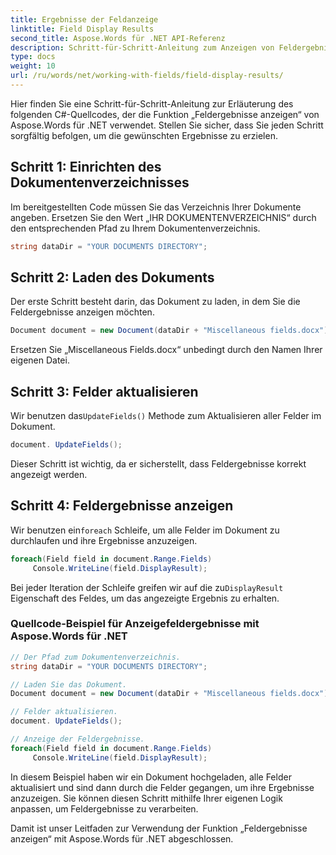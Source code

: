 ```yaml
---
title: Ergebnisse der Feldanzeige
linktitle: Field Display Results
second_title: Aspose.Words für .NET API-Referenz
description: Schritt-für-Schritt-Anleitung zum Anzeigen von Feldergebnissen in Ihren Word-Dokumenten mit Aspose.Words für .NET.
type: docs
weight: 10
url: /ru/words/net/working-with-fields/field-display-results/
---
```


Hier finden Sie eine Schritt-für-Schritt-Anleitung zur Erläuterung des folgenden C#-Quellcodes, der die Funktion „Feldergebnisse anzeigen“ von Aspose.Words für .NET verwendet. Stellen Sie sicher, dass Sie jeden Schritt sorgfältig befolgen, um die gewünschten Ergebnisse zu erzielen.

## Schritt 1: Einrichten des Dokumentenverzeichnisses

Im bereitgestellten Code müssen Sie das Verzeichnis Ihrer Dokumente angeben. Ersetzen Sie den Wert „IHR DOKUMENTENVERZEICHNIS“ durch den entsprechenden Pfad zu Ihrem Dokumentenverzeichnis.

```csharp
string dataDir = "YOUR DOCUMENTS DIRECTORY";
```

## Schritt 2: Laden des Dokuments

Der erste Schritt besteht darin, das Dokument zu laden, in dem Sie die Feldergebnisse anzeigen möchten.

```csharp
Document document = new Document(dataDir + "Miscellaneous fields.docx");
```

Ersetzen Sie „Miscellaneous Fields.docx“ unbedingt durch den Namen Ihrer eigenen Datei.

## Schritt 3: Felder aktualisieren

 Wir benutzen das`UpdateFields()` Methode zum Aktualisieren aller Felder im Dokument.

```csharp
document. UpdateFields();
```

Dieser Schritt ist wichtig, da er sicherstellt, dass Feldergebnisse korrekt angezeigt werden.

## Schritt 4: Feldergebnisse anzeigen

 Wir benutzen ein`foreach` Schleife, um alle Felder im Dokument zu durchlaufen und ihre Ergebnisse anzuzeigen.

```csharp
foreach(Field field in document.Range.Fields)
     Console.WriteLine(field.DisplayResult);
```

 Bei jeder Iteration der Schleife greifen wir auf die zu`DisplayResult` Eigenschaft des Feldes, um das angezeigte Ergebnis zu erhalten.

### Quellcode-Beispiel für Anzeigefeldergebnisse mit Aspose.Words für .NET

```csharp
// Der Pfad zum Dokumentenverzeichnis.
string dataDir = "YOUR DOCUMENTS DIRECTORY";

// Laden Sie das Dokument.
Document document = new Document(dataDir + "Miscellaneous fields.docx");

// Felder aktualisieren.
document. UpdateFields();

// Anzeige der Feldergebnisse.
foreach(Field field in document.Range.Fields)
     Console.WriteLine(field.DisplayResult);
```

In diesem Beispiel haben wir ein Dokument hochgeladen, alle Felder aktualisiert und sind dann durch die Felder gegangen, um ihre Ergebnisse anzuzeigen. Sie können diesen Schritt mithilfe Ihrer eigenen Logik anpassen, um Feldergebnisse zu verarbeiten.

Damit ist unser Leitfaden zur Verwendung der Funktion „Feldergebnisse anzeigen“ mit Aspose.Words für .NET abgeschlossen.